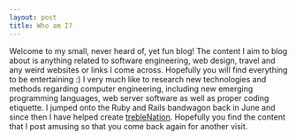 ```yaml
--- 
layout: post
title: Who am I?
---
```

Welcome to my small, never heard of, yet fun blog!  The content I aim to blog about is anything related to software engineering, web design, travel and any weird websites or links I come across.  Hopefully you will find everything to be entertaining :)  I very much like to research new technologies and methods regarding computer engineering, including new emerging programming languages, web server software as well as proper coding etiquette.  I jumped onto the Ruby and Rails bandwagon back in June and since then I have helped create <a href="http://treblenation.com" target="_blank">trebleNation</a>.  Hopefully you find the content that I post amusing so that you come back again for another visit.
